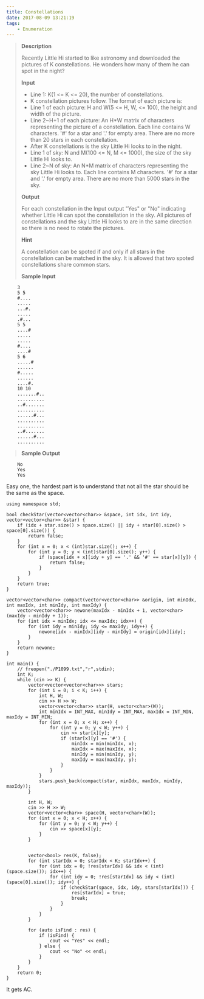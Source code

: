 ```yaml
---
title: Constellations
date: 2017-08-09 13:21:19
tags:
    - Enumeration
---
```


> **Description**
>
> Recently Little Hi started to like astronomy and downloaded the pictures of K constellations. He wonders how many of them he can spot in the night?
>
> **Input**
>
> + Line 1: K(1 <= K <= 20), the number of constellations.
> + K constellation pictures follow. The format of each picture is:
> + Line 1 of each picture: H and W(5 <= H, W, <= 100), the height and width of the picture.
> + Line 2~H+1 of each picture: An H*W matrix of characters representing the picture of a constellation. Each line contains W characters. '#' for a star and '.' for empty area. There are no more than 20 stars in each constellation.
> + After K constellations is the sky Little Hi looks to in the night.
> + Line 1 of sky: N and M(100 <= N, M <= 1000), the size of the sky Little Hi looks to.
> + Line 2~N of sky: An N*M matrix of characters representing the sky Little Hi looks to. Each line contains M characters. '#' for a star and '.' for empty area. There are no more than 5000 stars in the sky.
>
> **Output**
>
> For each constellation in the Input output "Yes" or "No" indicating whether Little Hi can spot the constellation in the sky.
> All pictures of constellations and the sky Little Hi looks to are in the same direction so there is no need to rotate the pictures.
>
> **Hint**
>
> A constellation can be spoted if and only if all stars in the constellation can be matched in the sky. It is allowed that two spoted constellations share common stars.
>
> <!--more-->
> **Sample Input**
```
    3
    5 5
    #....
    .....
    ...#.
    .....
    .#...
    5 5
    ....#
    .....
    .....
    #....
    ....#
    5 6
    .....#
    ......
    #.....
    ......
    ....#.
    10 10
    .......#..
    ..........
    ..#.......
    ..........
    ......#...
    ..........
    ..........
    ..#.......
    ......#...
    ..........
```
> **Sample Output**
```
    No
    Yes
    Yes
```

Easy one, the hardest part is to understand that not all the star should be the same as the space.

```
using namespace std;

bool checkStar(vector<vector<char>> &space, int idx, int idy, vector<vector<char>> &star) {
    if (idx + star.size() > space.size() || idy + star[0].size() > space[0].size()) {
        return false;
    }
    for (int x = 0; x < (int)star.size(); x++) {
        for (int y = 0; y < (int)star[0].size(); y++) {
            if (space[idx + x][idy + y] == '.' && '#' == star[x][y]) {
                return false;
            }
        }
    }
    return true;
}

vector<vector<char>> compact(vector<vector<char>> &origin, int minIdx, int maxIdx, int minIdy, int maxIdy) {
    vector<vector<char>> newone(maxIdx - minIdx + 1, vector<char>(maxIdy - minIdy + 1));
    for (int idx = minIdx; idx <= maxIdx; idx++) {
        for (int idy = minIdy; idy <= maxIdy; idy++) {
            newone[idx - minIdx][idy - minIdy] = origin[idx][idy];
        }
    }
    return newone;
}

int main() {
    // freopen("./P1099.txt","r",stdin);
    int K;
    while (cin >> K) {
        vector<vector<vector<char>>> stars;
        for (int i = 0; i < K; i++) {
            int H, W;
            cin >> H >> W;
            vector<vector<char>> star(H, vector<char>(W));
            int minIdx = INT_MAX, minIdy = INT_MAX, maxIdx = INT_MIN, maxIdy = INT_MIN;
            for (int x = 0; x < H; x++) {
                for (int y = 0; y < W; y++) {
                    cin >> star[x][y];
                    if (star[x][y] == '#') {
                        minIdx = min(minIdx, x);
                        maxIdx = max(maxIdx, x);
                        minIdy = min(minIdy, y);
                        maxIdy = max(maxIdy, y);
                    }
                }
            }
            stars.push_back(compact(star, minIdx, maxIdx, minIdy, maxIdy));
        }

        int H, W;
        cin >> H >> W;
        vector<vector<char>> space(H, vector<char>(W));
        for (int x = 0; x < H; x++) {
            for (int y = 0; y < W; y++) {
                cin >> space[x][y];
            }
        }


        vector<bool> res(K, false);
        for (int starIdx = 0; starIdx < K; starIdx++) {
            for (int idx = 0; !res[starIdx] && idx < (int)(space.size()); idx++) {
                for (int idy = 0; !res[starIdx] && idy < (int)(space[0].size()); idy++) {
                    if (checkStar(space, idx, idy, stars[starIdx])) {
                        res[starIdx] = true;
                        break;
                    }
                }
            }
        }

        for (auto isFind : res) {
            if (isFind) {
                cout << "Yes" << endl;
            } else {
                cout << "No" << endl;
            }
        }
    }
    return 0;
}
```

It gets AC.

